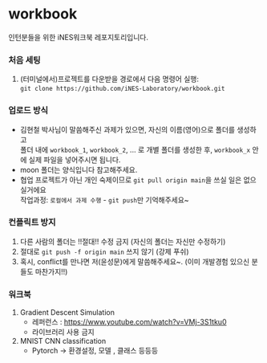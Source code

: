 # workbook

인턴분들을 위한 iNES워크북 레포지토리입니다.
### 처음 세팅
1. (터미널에서)프로젝트를 다운받을 경로에서 다음 명령어 실행:  
`git clone https://github.com/iNES-Laboratory/workbook.git`

### 업로드 방식
- 김현철 박사님이 말씀해주신 과제가 있으면, 자신의 이름(영어)으로 폴더를 생성하고  
폴더 내에 `workbook_1`, `workbook_2`, ... 로 개별 폴더를 생성한 후, 
`workbook_x` 안에 실제 파일을 넣어주시면 됩니다.  
- moon 폴더는 양식입니다 참고해주세요.
- 협업 프로젝트가 아닌 개인 숙제이므로 `git pull origin main`을 쓰실 일은 없으실거에요  
작업과정: `로컬에서 과제 수행` - `git push`만 기억해주세요~

### 컨플릭트 방지
1. 다른 사람의 폴더는 !!절대!! 수정 금지 (자신의 폴더는 자신만 수정하기)
2. 절대로 `git push -f origin main` 쓰지 않기 (강제 푸쉬)
3. 혹시, conflict를 만나면 저(윤성문)에게 말씀해주세요~. (이미 개발경험 있으신 분들도 마찬가지!!)

### 워크북
1. Gradient Descent Simulation
   - 레퍼런스 : https://www.youtube.com/watch?v=VMj-3S1tku0
   - 라이브러리 사용 금지
2. MNIST CNN classification
   - Pytorch → 환경설정, 모델 , 클래스 등등등 
